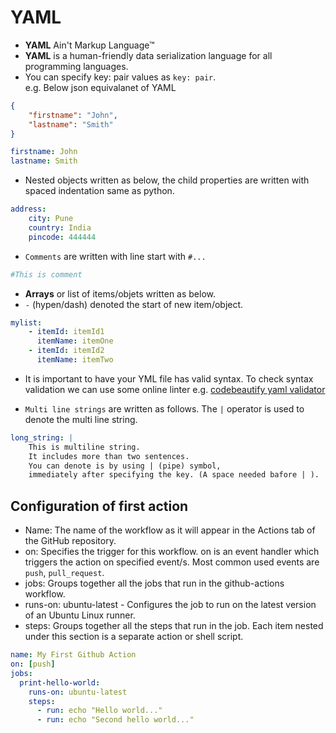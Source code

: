 # YAML

- **YAML** Ain't Markup Language™  
- **YAML** is a human-friendly data serialization
  language for all programming languages.  
- You can specify key: pair values as `key: pair`.  
e.g. Below json equivalanet of YAML

```json
{
    "firstname": "John",
    "lastname": "Smith"
}
```

```yaml
firstname: John
lastname: Smith
```

- Nested objects written as below, the child properties are written with spaced indentation same as python.

```yml
address:
    city: Pune
    country: India
    pincode: 444444
```

- `Comments` are written with line start with `#...`

```yaml
#This is comment
```

- **Arrays** or list of items/objets written as below.
- `-` (hypen/dash) denoted the start of new item/object.

```yml
mylist:
    - itemId: itemId1
      itemName: itemOne
    - itemId: itemId2
      itemName: itemTwo
```

- It is important to have your YML file has valid syntax. To check syntax validation we can use some online linter e.g. [codebeautify yaml validator](https://codebeautify.org/yaml-validator)

- `Multi line strings` are written as follows.
The `|` operator is used to denote the multi line string.

```yml
long_string: |
    This is multiline string.
    It includes more than two sentences.
    You can denote is by using | (pipe) symbol,
    immediately after specifying the key. (A space needed bafore | ).
```

## Configuration of first action

- Name: The name of the workflow as it will appear in the Actions tab of the GitHub repository.
- on: Specifies the trigger for this workflow. on is an event handler which triggers the action on specified event/s. Most common used events are `push`, `pull_request`.
- jobs: Groups together all the jobs that run in the github-actions workflow.
- runs-on: ubuntu-latest - Configures the job to run on the latest version of an Ubuntu Linux runner.
- steps: Groups together all the steps that run in the job. Each item nested under this section is a separate action or shell script.

```yml
name: My First Github Action
on: [push]
jobs:
  print-hello-world:
    runs-on: ubuntu-latest
    steps:
      - run: echo "Hello world..."
      - run: echo "Second hello world..."
```